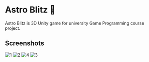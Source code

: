 # Astro Blitz 🚀

Astro Blitz is 3D Unity game for university Game Programming course project.

## Screenshots

![1](https://github.com/mrtglr/Astro-Blitz/assets/78295915/d91bf012-73be-4079-9de5-34a2b4e85ac0)
![2](https://github.com/mrtglr/Astro-Blitz/assets/78295915/db67231c-56fb-4889-a4c8-66ef948e21e8)
![4](https://github.com/mrtglr/Astro-Blitz/assets/78295915/51598778-cced-4752-be13-59b52a376761)
![3](https://github.com/mrtglr/Astro-Blitz/assets/78295915/d062334b-d171-4223-a9aa-7a2ff4e5669b)

